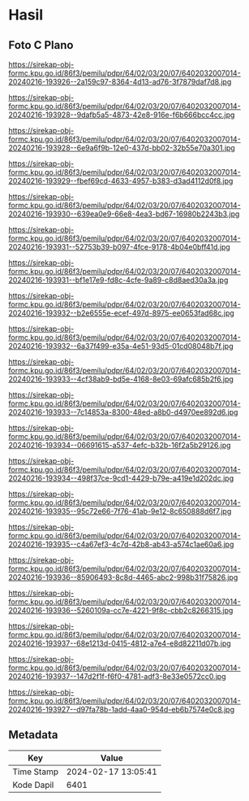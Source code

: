 # Hasil

## Foto C Plano

https://sirekap-obj-formc.kpu.go.id/86f3/pemilu/pdpr/64/02/03/20/07/6402032007014-20240216-193926--2a159c97-8364-4d13-ad76-3f7879daf7d8.jpg

https://sirekap-obj-formc.kpu.go.id/86f3/pemilu/pdpr/64/02/03/20/07/6402032007014-20240216-193928--9dafb5a5-4873-42e8-916e-f6b666bcc4cc.jpg

https://sirekap-obj-formc.kpu.go.id/86f3/pemilu/pdpr/64/02/03/20/07/6402032007014-20240216-193928--6e9a6f9b-12e0-437d-bb02-32b55e70a301.jpg

https://sirekap-obj-formc.kpu.go.id/86f3/pemilu/pdpr/64/02/03/20/07/6402032007014-20240216-193929--fbef69cd-4633-4957-b383-d3ad4112d0f8.jpg

https://sirekap-obj-formc.kpu.go.id/86f3/pemilu/pdpr/64/02/03/20/07/6402032007014-20240216-193930--639ea0e9-66e8-4ea3-bd67-16980b2243b3.jpg

https://sirekap-obj-formc.kpu.go.id/86f3/pemilu/pdpr/64/02/03/20/07/6402032007014-20240216-193931--52753b39-b097-4fce-9178-4b04e0bff41d.jpg

https://sirekap-obj-formc.kpu.go.id/86f3/pemilu/pdpr/64/02/03/20/07/6402032007014-20240216-193931--bf1e17e9-fd8c-4cfe-9a89-c8d8aed30a3a.jpg

https://sirekap-obj-formc.kpu.go.id/86f3/pemilu/pdpr/64/02/03/20/07/6402032007014-20240216-193932--b2e6555e-ecef-497d-8975-ee0653fad68c.jpg

https://sirekap-obj-formc.kpu.go.id/86f3/pemilu/pdpr/64/02/03/20/07/6402032007014-20240216-193932--6a37f499-e35a-4e51-93d5-01cd08048b7f.jpg

https://sirekap-obj-formc.kpu.go.id/86f3/pemilu/pdpr/64/02/03/20/07/6402032007014-20240216-193933--4cf38ab9-bd5e-4168-8e03-69afc685b2f6.jpg

https://sirekap-obj-formc.kpu.go.id/86f3/pemilu/pdpr/64/02/03/20/07/6402032007014-20240216-193933--7c14853a-8300-48ed-a8b0-d4970ee892d6.jpg

https://sirekap-obj-formc.kpu.go.id/86f3/pemilu/pdpr/64/02/03/20/07/6402032007014-20240216-193934--06691615-a537-4efc-b32b-16f2a5b29126.jpg

https://sirekap-obj-formc.kpu.go.id/86f3/pemilu/pdpr/64/02/03/20/07/6402032007014-20240216-193934--498f37ce-9cd1-4429-b79e-a419e1d202dc.jpg

https://sirekap-obj-formc.kpu.go.id/86f3/pemilu/pdpr/64/02/03/20/07/6402032007014-20240216-193935--95c72e66-7f76-41ab-9e12-8c650888d6f7.jpg

https://sirekap-obj-formc.kpu.go.id/86f3/pemilu/pdpr/64/02/03/20/07/6402032007014-20240216-193935--c4a67ef3-4c7d-42b8-ab43-a574c1ae60a6.jpg

https://sirekap-obj-formc.kpu.go.id/86f3/pemilu/pdpr/64/02/03/20/07/6402032007014-20240216-193936--85906493-8c8d-4465-abc2-998b31f75826.jpg

https://sirekap-obj-formc.kpu.go.id/86f3/pemilu/pdpr/64/02/03/20/07/6402032007014-20240216-193936--5260109a-cc7e-4221-9f8c-cbb2c8266315.jpg

https://sirekap-obj-formc.kpu.go.id/86f3/pemilu/pdpr/64/02/03/20/07/6402032007014-20240216-193937--68e1213d-0415-4812-a7e4-e8d82211d07b.jpg

https://sirekap-obj-formc.kpu.go.id/86f3/pemilu/pdpr/64/02/03/20/07/6402032007014-20240216-193937--147d2f1f-f6f0-4781-adf3-8e33e0572cc0.jpg

https://sirekap-obj-formc.kpu.go.id/86f3/pemilu/pdpr/64/02/03/20/07/6402032007014-20240216-193927--d97fa78b-1add-4aa0-954d-eb6b7574e0c8.jpg


## Metadata

| Key        | Value               |
| ---------- | ------------------- |
| Time Stamp | 2024-02-17 13:05:41 |
| Kode Dapil | 6401                |



